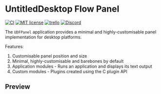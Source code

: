 # UntitledDesktop Flow Panel
[![CI](https://github.com/MadLadSquad/UDFPanel/actions/workflows/CI.yaml/badge.svg)](https://github.com/MadLadSquad/UDFPanel/actions/workflows/CI.yaml)
[![MIT license](https://img.shields.io/badge/License-MIT-blue.svg)](https://lbesson.mit-license.org/)
[![trello](https://img.shields.io/badge/Trello-UDE-blue])](https://trello.com/b/HmfuRY2K/untitleddesktop)
[![Discord](https://img.shields.io/discord/717037253292982315.svg?label=&logo=discord&logoColor=ffffff&color=7389D8&labelColor=6A7EC2)](https://discord.gg/4wgH8ZE)

The `UDFPanel` application provides a minimal and highly-customisable panel implementation for desktop platforms.

Features:
1. Customisable panel position and size
1. Minimal, highly-customisable and barebones by default
1. Application modules - Runs an application and displays its text output
1. Custom modules - Plugins created using the C plugin API

## Preview

